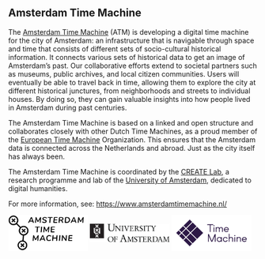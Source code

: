 ## Amsterdam Time Machine

The [Amsterdam Time Machine](https://amsterdamtimemachine.nl/) (ATM) is developing a digital time machine for the city of Amsterdam: an infrastructure that is navigable through space and time that consists of different sets of socio-cultural historical information. It connects various sets of historical data to get an image of Amsterdam’s past. Our collaborative efforts extend to societal partners such as museums, public archives, and local citizen communities. Users will eventually be able to travel back in time, allowing them to explore the city at different historical junctures, from neighborhoods and streets to individual houses. By doing so, they can gain valuable insights into how people lived in Amsterdam during past centuries.

The Amsterdam Time Machine is based on a linked and open structure and collaborates closely with other Dutch Time Machines, as a proud member of the [European Time Machine](https://www.timemachine.eu/) Organization. This ensures that the Amsterdam data is connected across the Netherlands and abroad. Just as the city itself has always been. 

The Amsterdam Time Machine is coordinated by the [CREATE Lab](https://www.create.humanities.uva.nl/), a research programme and lab of the [University of Amsterdam](https://uva.nl/), dedicated to digital humanities.

For more information, see: https://www.amsterdamtimemachine.nl/

<p float="left">
<img align="middle" src="../assets/atm_logo.png" alt="Logo of the Amsterdam Time Machine" width="32%">
<img align="middle" src="../assets/uva_logo.png" alt="Logo of the University of Amsterdam" width="32%">
<img align="middle" src="../assets/tmo_logo.png" alt="Logo of the European Time Machine" width="32%">
</p>

